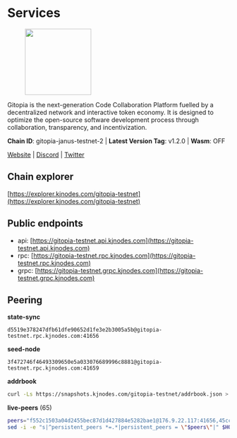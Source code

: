 # Services

<figure><img src="https://raw.githubusercontent.com/kj89/testnet_manuals/main/pingpub/logos/gitopia.png" width="150" alt=""><figcaption></figcaption></figure>

Gitopia is the next-generation Code Collaboration Platform fuelled by  a decentralized network and interactive token economy. It is designed  to optimize the open-source software development process through  collaboration, transparency, and incentivization.

**Chain ID**: gitopia-janus-testnet-2 | **Latest Version Tag**: v1.2.0 | **Wasm**: OFF

[Website](https://gitopia.com/) | [Discord](https://discord.gg/hFTXCGNYDZ) | [Twitter](https://twitter.com/gitopiaDAO)




## Chain explorer
[https://explorer.kjnodes.com/gitopia-testnet](https://explorer.kjnodes.com/gitopia-testnet)

## Public endpoints

* api: [https://gitopia-testnet.api.kjnodes.com](https://gitopia-testnet.api.kjnodes.com)
* rpc: [https://gitopia-testnet.rpc.kjnodes.com](https://gitopia-testnet.rpc.kjnodes.com)
* grpc: [https://gitopia-testnet.grpc.kjnodes.com](https://gitopia-testnet.grpc.kjnodes.com)

## Peering

**state-sync**

```text
d5519e378247dfb61dfe90652d1fe3e2b3005a5b@gitopia-testnet.rpc.kjnodes.com:41656
```

**seed-node**

```text
3f472746f46493309650e5a033076689996c8881@gitopia-testnet.rpc.kjnodes.com:41659
```

**addrbook**
```bash
curl -Ls https://snapshots.kjnodes.com/gitopia-testnet/addrbook.json > $HOME/.gitopia/config/addrbook.json
```

**live-peers** (65)
```bash
peers="f552c1503a04d2455bec87d1d427884e5282bae1@176.9.22.117:41656,45cc764ce4547208c21f62340a280cff1f2a4ab5@5.9.147.185:26156,a6f4fd8efe8a575a15e25652ecebce3fa1ed62a0@213.239.217.52:35656,37677351ed74a5ced46a99217d19e30d5bcacc1d@5.75.147.138:26656,ffb4f7d43d6449c292d4e60c8a48eb3d31c39691@38.242.139.100:656,7d819fa869f7c5b42c2c7a9538e1a9e7a52cfdee@65.108.226.26:24656,7182dfadba43a9a3b35f6862e63f75be20c8b1db@95.217.214.125:41656,1983d3cbcbc281232b5946ba9a2487e8f6976817@149.102.148.141:26656,d2975b49708dc92ee3b7da1d72e3eee3119d1d0c@167.86.105.216:656,53b421af01f3260e949d6a9c2dc09e3b1dbf9fb6@109.205.181.30:41656,ac606e28c081c679dc23d9a94c29842be8f8b1f1@45.85.249.133:656,d5519e378247dfb61dfe90652d1fe3e2b3005a5b@65.109.68.190:41656,6871aeacd353d66c38b1ebbf3b1ad244fa05e32b@167.86.84.125:26656,91bf3eb973595dd4621ccf5853e5ac78c48058da@194.163.180.77:656,0eb70bf5e2403694109f9bba184570074c2dfdd5@38.242.235.255:26656,5c2a752c9b1952dbed075c56c600c3a79b58c395@195.3.220.140:27036,b5fbf2633a1d00c4e0e62f1e0012f8e72af15aa9@185.218.124.169:26656,c19da021d6bbdeccdd03453a021d7171e6e299d5@173.249.14.30:656,df5b61e51ab2f6c3bf1f3c387ba1586a84b41b25@141.95.65.26:27956,59a99a10a28baeda8535598acef9abb706ec5dbc@45.85.249.132:656,9863c8928e26bd2528d5cac71c34548e57611570@81.0.218.37:41656,e511a5b55979b7d630f016e2b15b513690fd3e33@185.239.209.124:656,9bb344d83fc1fafc4bce6b8e4a95b82f37ac4f31@82.208.20.136:26656,6e987a87e4f62723e44d0a2f5ecd0c117fb1421a@128.72.11.233:23656,ea53a3f77fe373f47be4e77fd5f9ff526dfaec33@51.79.143.46:41656,399d4e19186577b04c23296c4f7ecc53e61080cb@34.142.156.29:26656,f235119c7a14d2bfca013c4835056bd748177104@194.146.13.247:656,0d9ac8fe7f638dab077fcc448061685f168c0600@146.190.57.222:26656,66f94651fb02f277c90c605a38df549d3c0a9269@75.119.151.217:26656,37c3d29df83da59e5a258d413e2f89365ab05711@85.239.243.12:656,730983044bcc3f8e688bc2436da8a171fd843922@154.12.243.189:656,8f4c2887e46edc200a95afeaa87cb63bdddd26e2@185.239.208.131:656,4ceba74efb843cf10926a9ec757e4e2081d71e92@207.244.226.183:656,1989ced6b71ce676a5ab4d0586d85e38fd41fbd2@136.243.88.91:7070,fea7c372588898f7ea3a04373c52a30712b3c279@185.239.209.56:656,05182a9b6121c9fcbb493f9bb3843e20e076e479@38.242.231.113:656,3b7845f8c8361c2f2de742473cd891c6e8cdeabf@83.171.249.159:656,4e0e57bcac8aa2bc3188d5b7845eeee61a61f3f0@194.163.170.165:26656,407eb21b784f1dc4e9902cb812b65eec760c6a19@185.193.66.67:656,b6651c7b043ef4bdccd7906b0f06de2bbdfe8a60@193.46.243.75:26656,ad7f18fc2b6f28e9c10e888a623f45639f670a4b@159.223.199.25:41656,481189b7e246f6c824a969482446c49abbfe76b8@161.97.172.147:26656,c820e754c56b5455d64ab7685730c44a936d0833@154.38.165.129:26656,38f4e436b28b05850fa9b67cadf0700123cec094@45.10.154.166:26656,8bf9d14975c90392841083ea47330026dd286d0f@194.163.170.78:26656,c084771b4bb2e972053cdda4a2431b89f0545f28@85.239.235.145:26656,3989c44e8af3427b22a71a94185e85df99d450b4@149.102.158.188:41656,98bdfc67810bf7ac8f5c45b2c677b4bf199eb42e@185.193.67.65:41656,4ed110a5b1ebad62d1e92e8cdabfc9160e2ca4db@65.109.92.148:46656,c84906b19dc7dc7bda94ab2167d4b0af64a28b49@45.151.122.191:656,93c4c73375b5f52020e7e7bd3f901ee28f07e6b7@109.123.243.66:41656,082e95b5d5351e68dcfb24dff802f9064cfd5a4c@65.109.92.241:51056,73de34b1d08fdd58b5a5c0ec6d2560310c1ebe90@38.242.151.86:26656,2236a75a7557d8633d06ac6f036c1b47c1fd1598@149.102.158.166:41656,de5ad8914c55b02f4402fdd114bd8dc33d67f539@24.199.111.244:26656,a52d22191c38d7406f7b7bd8b3969f35d7c31c8b@146.190.62.4:26656,ad33cf22f96e43448798686ed0f7428b8fdacf5b@5.161.90.174:656,09538ba6159f454a17d76501c59e23bad6fc9d3d@85.190.246.67:26656,ed812c9c51244197f5d9331bc9987b8724d40888@161.35.170.213:41656,2f0484f05aa2d58d91aa21ea7cb9ce81c2e207ea@85.239.240.187:26656,5fb72a0bea398ce56fa20cd732623f98d774be7d@149.102.128.208:41656,c03e9f152bb1becc54d4424d02249135d39be09f@81.0.218.106:41656,d6cf9bafe0a92466f7d15c405c03a343348b056b@65.108.229.95:26656,df5c15eeaeecb2116ab947e10c065353d762f5ad@185.163.124.151:41656,e711b6631c3e5bb2f6c389cbc5d422912b05316b@213.239.216.252:25256"
sed -i -e "s|^persistent_peers *=.*|persistent_peers = \"$peers\"|" $HOME/.gitopia/config/config.toml
```
